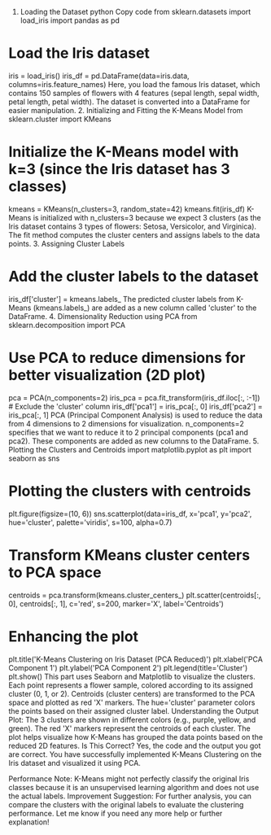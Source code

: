 1. Loading the Dataset
python
Copy code
from sklearn.datasets import load_iris
import pandas as pd

# Load the Iris dataset
iris = load_iris()
iris_df = pd.DataFrame(data=iris.data, columns=iris.feature_names)
Here, you load the famous Iris dataset, which contains 150 samples of flowers with 4 features (sepal length, sepal width, petal length, petal width).
The dataset is converted into a DataFrame for easier manipulation.
2. Initializing and Fitting the K-Means Model
from sklearn.cluster import KMeans

# Initialize the K-Means model with k=3 (since the Iris dataset has 3 classes)
kmeans = KMeans(n_clusters=3, random_state=42)
kmeans.fit(iris_df)
K-Means is initialized with n_clusters=3 because we expect 3 clusters (as the Iris dataset contains 3 types of flowers: Setosa, Versicolor, and Virginica).
The fit method computes the cluster centers and assigns labels to the data points.
3. Assigning Cluster Labels
# Add the cluster labels to the dataset
iris_df['cluster'] = kmeans.labels_
The predicted cluster labels from K-Means (kmeans.labels_) are added as a new column called 'cluster' to the DataFrame.
4. Dimensionality Reduction using PCA
from sklearn.decomposition import PCA

# Use PCA to reduce dimensions for better visualization (2D plot)
pca = PCA(n_components=2)
iris_pca = pca.fit_transform(iris_df.iloc[:, :-1])  # Exclude the 'cluster' column
iris_df['pca1'] = iris_pca[:, 0]
iris_df['pca2'] = iris_pca[:, 1]
PCA (Principal Component Analysis) is used to reduce the data from 4 dimensions to 2 dimensions for visualization.
n_components=2 specifies that we want to reduce it to 2 principal components (pca1 and pca2).
These components are added as new columns to the DataFrame.
5. Plotting the Clusters and Centroids
import matplotlib.pyplot as plt
import seaborn as sns

# Plotting the clusters with centroids
plt.figure(figsize=(10, 6))
sns.scatterplot(data=iris_df, x='pca1', y='pca2', hue='cluster', palette='viridis', s=100, alpha=0.7)

# Transform KMeans cluster centers to PCA space
centroids = pca.transform(kmeans.cluster_centers_)
plt.scatter(centroids[:, 0], centroids[:, 1], c='red', s=200, marker='X', label='Centroids')

# Enhancing the plot
plt.title('K-Means Clustering on Iris Dataset (PCA Reduced)')
plt.xlabel('PCA Component 1')
plt.ylabel('PCA Component 2')
plt.legend(title='Cluster')
plt.show()
This part uses Seaborn and Matplotlib to visualize the clusters.
Each point represents a flower sample, colored according to its assigned cluster (0, 1, or 2).
Centroids (cluster centers) are transformed to the PCA space and plotted as red 'X' markers.
The hue='cluster' parameter colors the points based on their assigned cluster label.
Understanding the Output Plot:
The 3 clusters are shown in different colors (e.g., purple, yellow, and green).
The red 'X' markers represent the centroids of each cluster.
The plot helps visualize how K-Means has grouped the data points based on the reduced 2D features.
Is This Correct?
Yes, the code and the output you got are correct. You have successfully implemented K-Means Clustering on the Iris dataset and visualized it using PCA.

Performance Note: K-Means might not perfectly classify the original Iris classes because it is an unsupervised learning algorithm and does not use the actual labels.
Improvement Suggestion: For further analysis, you can compare the clusters with the original labels to evaluate the clustering performance.
Let me know if you need any more help or further explanation!